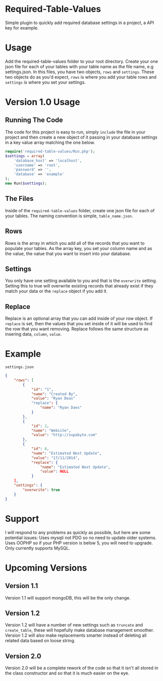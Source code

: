 Required-Table-Values
=====================

Simple plugin to quickly add required database settings in a project, a API key for example.

Usage
=====

Add the required-table-values folder to your root directory. Create your one json file for each of your tables with your table name as the file name, e.g settings.json. In this files, you have two objects, `rows` and `settings`. These two objects do as you'd expect, `rows` is where you add your table rows and `settings` is where you set your settings.

Version 1.0 Usage
=================

Running The Code
----------------
The code for this project is easy to run, simply `include` the file in your project and then create a new object of it passing in your database settings in a key value array matching the one below.
```php
require('required-table-values/Run.php');
$settings = array(
    'database_host' => 'localhost',
    'username' => 'root',
    'password' => '',
    'database' => 'example'
);
new Run($settings);
```

The Files
---------
Inside of the `required-table-values` folder, create one json file for each of your tables. The naming convention is simple, `table_name.json`.

Rows
----
Rows is the array in which you add all of the records that you want to populate your tables. As the array key, you set your column name and as the value, the value that you want to insert into your database.

Settings
--------
You only have one setting available to you and that is the `overwrite` setting. Setting this to true will overwrite existing records that already exist if they match your data or the `replace` object if you add it.

Replace
-------
Replace is an optional array that you can add inside of your row object. If `replace` is set, then the values that you set inside of it will be used to find the row that you want removing. Replace follows the same structure as insering data, `column`, `value`.

Example
=======
`settings.json`

```json
{
    "rows": [
        {
            "id": "1",
            "name": "Created By",
            "value": "Ryan Deas"
            "replace": {
                "name": "Ryan Daes"
            }
        },
        {
            "id": 2,
            "name": "Website",
            "value": "http://supabyte.com"
        },
        {
            "id": 6,
            "name": "Estimated Next Update",
            "value": "17/11/2014",
            "replace": {
                "name": "Estimated Next Update",
                "value": NULL
            }
    ],
    "settings": {
        "overwrite": true
    }
}
```

Support
=======
I will respond to any problems as quickly as possible, but here are some potential issues:
Uses mysqli not PDO so no need to update older systems.
Uses OOPHP so if your PHP version is below 5, you will need to upgrade.
Only currently supports MySQL.

Upcoming Versions
=================

Version 1.1
-----------
Version 1.1 will support mongoDB, this will be the only change.

Version 1.2
-----------
Version 1.2 will have a number of new settings such as `truncate` and `create_table`, these will hopefully make database management smoother. Version 1.2 will also make replacements smarter instead of deleting all related data based on loose string.

Version 2.0
-----------
Version 2.0 will be a complete rework of the code so that it isn't all stored in the class constructor and so that it is much easier on the eye.